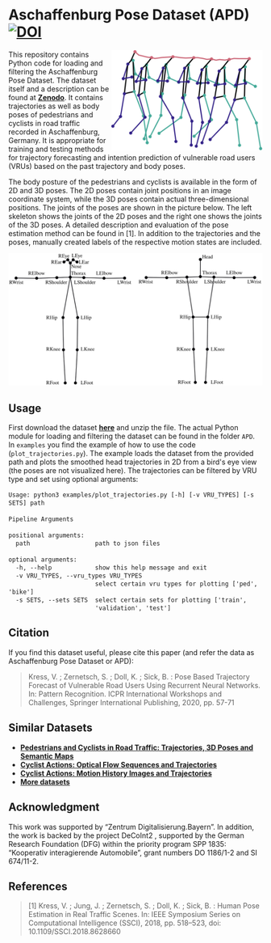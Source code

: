# Aschaffenburg Pose Dataset (APD) [![DOI](https://zenodo.org/badge/DOI/10.5281/zenodo.5724486.svg)](https://doi.org/10.5281/zenodo.5724486)
<img src="img/pose_sequence.svg" align="right" width="300"/>

This repository contains Python code for loading and filtering the Aschaffenburg Pose Dataset.
The dataset itself and a description can be found at **[Zenodo]**.
It contains trajectories as well as body poses of pedestrians and cyclists in road traffic
recorded in Aschaffenburg, Germany. It is appropriate for training and testing methods for
trajectory forecasting and intention prediction of vulnerable road users (VRUs) based on
the past trajectory and body poses.

The body posture of the pedestrians and cyclists is available in the form of 2D and 3D poses.
The 2D poses contain joint positions in an image coordinate system, while the 3D poses contain
actual three-dimensional positions. The joints of the poses are shown in the picture below.
The left skeleton shows the joints of the 2D poses and the right one shows the joints of the
3D poses. A detailed description and evaluation of the pose estimation method can be found in
[1]. In addition to the trajectories and the poses, manually created labels of the respective
motion states are included.

<img src="img/skeleton.svg" width="750"/>

[Zenodo]: https://doi.org/10.5281/zenodo.5724486

## Usage
First download the dataset **[here]** and unzip the file. The actual Python module for
loading and filtering the dataset can be found in the folder `APD`. In `examples` you
find the example of how to use the code (`plot_trajectories.py`). The example loads the
dataset from the provided path and plots the smoothed head trajectories in 2D from a bird's
eye view (the poses are not visualized here). The trajectories can be filtered by VRU type
and set using optional arguments:
```
Usage: python3 examples/plot_trajectories.py [-h] [-v VRU_TYPES] [-s SETS] path

Pipeline Arguments

positional arguments:
  path                  path to json files

optional arguments:
  -h, --help            show this help message and exit
  -v VRU_TYPES, --vru_types VRU_TYPES
                        select certain vru types for plotting ['ped', 'bike']
  -s SETS, --sets SETS  select certain sets for plotting ['train',
                        'validation', 'test']
```
[here]: https://doi.org/10.5281/zenodo.5724486

## Citation
If you find this dataset useful, please cite this paper (and refer the data as Aschaffenburg Pose Dataset or APD):

> Kress, V. ; Zernetsch, S. ; Doll, K. ; Sick, B. : Pose Based Trajectory Forecast of Vulnerable Road Users Using Recurrent Neural Networks. In: Pattern Recognition. ICPR International Workshops and Challenges, Springer International Publishing, 2020, pp. 57-71

## Similar Datasets
- **[Pedestrians and Cyclists in Road Traffic: Trajectories, 3D Poses and Semantic Maps]**
- **[Cyclist Actions: Optical Flow Sequences and Trajectories]**
- **[Cyclist Actions: Motion History Images and Trajectories]**
- **[More datasets]**

[Pedestrians and Cyclists in Road Traffic: Trajectories, 3D Poses and Semantic Maps]: https://doi.org/10.5281/zenodo.4898838
[Cyclist Actions: Optical Flow Sequences and Trajectories]: 10.5281/zenodo.3734038
[Cyclist Actions: Motion History Images and Trajectories]: https://doi.org/10.5281/zenodo.4080940
[More datasets]: https://www.th-ab.de/ueber-uns/organisation/labor/kooperative-automatisierte-verkehrssysteme/trajectory-dataset/

## Acknowledgment
This work was supported by “Zentrum Digitalisierung.Bayern”. In addition, the work is
backed by the project DeCoInt2 , supported by the German Research Foundation (DFG)
within the priority program SPP 1835: “Kooperativ interagierende Automobile”, grant
numbers DO 1186/1-2 and SI 674/11-2.

## References
> [1] Kress, V. ; Jung, J. ; Zernetsch, S. ; Doll, K. ; Sick, B. : Human Pose Estimation in Real Traffic Scenes. In: IEEE Symposium Series on Computational Intelligence (SSCI), 2018, pp. 518–523, doi: 10.1109/SSCI.2018.8628660
